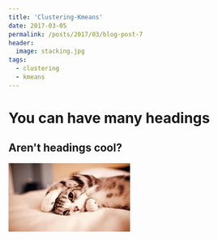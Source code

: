 ```yaml
---
title: 'Clustering-Kmeans'
date: 2017-03-05
permalink: /posts/2017/03/blog-post-7
header:
  image: stacking.jpg
tags:
  - clustering
  - kmeans
---
```





You can have many headings
======

Aren't headings cool?
------
<p float="left"><img src="/images/cat.JPG" width="240" /></p>


